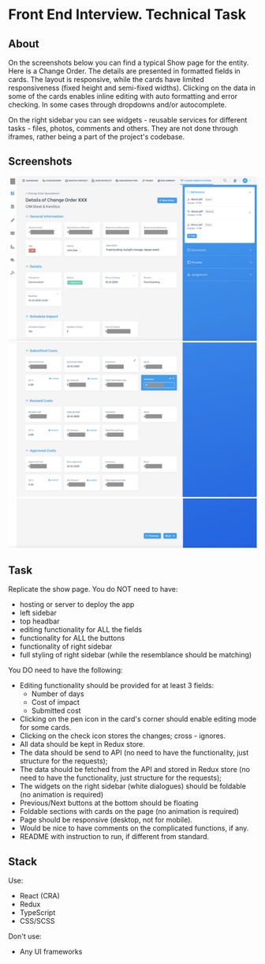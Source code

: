 # Front End Interview. Technical Task

## About

On the screenshots below you can find a typical Show page for the entity. Here is a Change Order. The details are presented in formatted fields in cards. The layout is responsive, while the cards have limited responsiveness (fixed height and semi-fixed widths). Clicking on the data in some of the cards enables inline editing with auto formatting and error checking. In some cases through dropdowns and/or autocomplete.

On the right sidebar you can see widgets - reusable services for different tasks - files, photos, comments and others. They are not done through iframes, rather being a part of the project's codebase.

## Screenshots

![top](screenshots/top.png)
![middle](screenshots/middle.png)
![bottom](screenshots/bottom.png)

## Task

Replicate the show page. You do NOT need to have:

- hosting or server to deploy the app
- left sidebar
- top headbar
- editing functionality for ALL the fields
- functionality for ALL the buttons
- functionality of right sidebar
- full styling of right sidebar (while the resemblance should be matching)

You DO need to have the following:

- Editing functionality should be provided for at least 3 fields:
  - Number of days
  - Cost of impact
  - Submitted cost
- Clicking on the pen icon in the card's corner should enable editing mode for some cards.
- Clicking on the check icon stores the changes; cross - ignores.
- All data should be kept in Redux store.
- The data should be send to API (no need to have the functionality, just structure for the requests);
- The data should be fetched from the API and stored in Redux store (no need to have the functionality, just structure for the requests);
- The widgets on the right sidebar (white dialogues) should be foldable (no animation is required)
- Previous/Next buttons at the bottom should be floating
- Foldable sections with cards on the page (no animation is required)
- Page should be responsive (desktop, not for mobile).
- Would be nice to have comments on the complicated functions, if any.
- README with instruction to run, if different from standard.

## Stack

Use:

- React (CRA)
- Redux
- TypeScript
- CSS/SCSS

Don't use:

- Any UI frameworks
